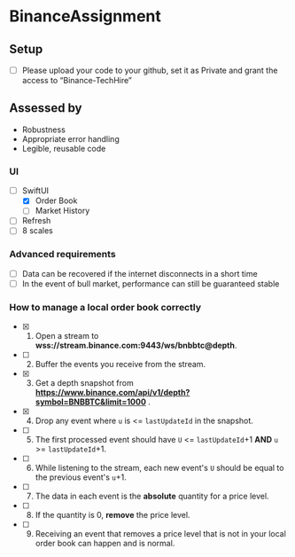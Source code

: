 # BinanceAssignment

## Setup

- [ ] Please upload your code to your github, set it as Private and grant the access to “Binance-TechHire”

## Assessed by

- Robustness
- Appropriate error handling
- Legible, reusable code

### UI

- [ ] SwiftUI
  - [x] Order Book
  - [ ] Market History
- [ ] Refresh
- [ ] 8 scales

### Advanced requirements

- [ ] Data can be recovered if the internet disconnects in a short time
- [ ] In the event of bull market, performance can still be guaranteed stable

### How to manage a local order book correctly

- [x] 1. Open a stream to **wss://stream.binance.com:9443/ws/bnbbtc@depth**.
- [ ] 2. Buffer the events you receive from the stream.
- [x] 3. Get a depth snapshot from **https://www.binance.com/api/v1/depth?symbol=BNBBTC&limit=1000** .
- [x] 4. Drop any event where `u` is <= `lastUpdateId` in the snapshot.
- [ ] 5. The first processed event should have `U` <= `lastUpdateId`+1 **AND** `u` >= `lastUpdateId`+1.
- [ ] 6. While listening to the stream, each new event's `U` should be equal to the previous event's `u`+1.
- [ ] 7. The data in each event is the **absolute** quantity for a price level.
- [ ] 8. If the quantity is 0, **remove** the price level.
- [ ] 9. Receiving an event that removes a price level that is not in your local order book can happen and is normal.
